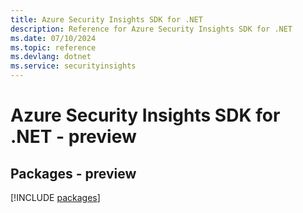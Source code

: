```yaml
---
title: Azure Security Insights SDK for .NET
description: Reference for Azure Security Insights SDK for .NET
ms.date: 07/10/2024
ms.topic: reference
ms.devlang: dotnet
ms.service: securityinsights
---
```

# Azure Security Insights SDK for .NET - preview
## Packages - preview
[!INCLUDE [packages](security-insights-index.md)]